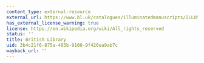 ```yaml
---
content_type: external-resource
external_url: https://www.bl.uk/catalogues/illuminatedmanuscripts/ILLUMIN.ASP?Size=mid&IllID=11739
has_external_license_warning: true
license: https://en.wikipedia.org/wiki/All_rights_reserved
status: ''
title: British Library
uid: 3b4c21f6-875a-403b-9100-9f426ea9ab7c
wayback_url: ''
---
```


